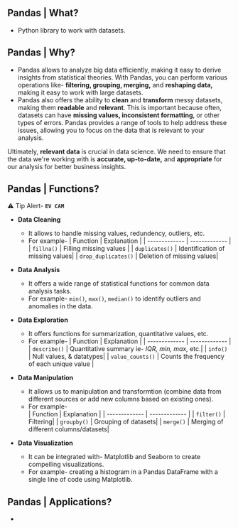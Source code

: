 ## Pandas | What?
  - Python library to work with datasets.

## Pandas | Why?
  - Pandas allows to analyze big data efficiently, making it easy to derive insights from statistical theories. With Pandas, you can perform various operations like- **filtering, grouping, merging,** and **reshaping data,** making it easy to work with large datasets.
  - Pandas also offers the ability to **clean** and **transform** messy datasets, making them **readable** and **relevant**. This is important because often, datasets can have **missing values, inconsistent formatting**, or other types of errors. Pandas provides a range of tools to help address these issues, allowing you to focus on the data that is relevant to your analysis.
  
  Ultimately, **relevant data** is crucial in data science. We need to ensure that the data we're working with is **accurate, up-to-date,** and **appropriate** for our analysis for better business insights.

## Pandas | Functions?
 :warning: Tip Alert- **`EV CAM`**
  - **Data Cleaning**
    - It allows to handle missing values, redundency, outliers, etc.
    - For example-
      | Function  | Explanation |
      | ------------- | ------------- |
      | `fillna()`  | Filling missing values |
      | `duplicates()`  | Identification of missing values|
      | `drop_duplicates()` | Deletion of missing values|

  - **Data Analysis**
    - It offers a wide range of statistical functions for common data analysis tasks.
    - For example- `min()`, `max()`, `median()` to identify outliers and anomalies in the data.

  - **Data Exploration**
    - It offers functions for summarization, quantitative values, etc.
    - For example- 
      | Function  | Explanation |
      | ------------- | ------------- |
      | `describe()`  | Quantitative summary ie- *IQR, min, max,* etc.|
      | `info()` | Null values, & datatypes|
      | `value_counts()` | Counts the frequency of each unique value | 

  - **Data Manipulation**
    - It allows us to manipulation and transformtion (combine data from different sources or add new columns based on existing ones).
    - For example-  
      | Function  | Explanation |
      | ------------- | ------------- |
      | `filter()`  | Filtering|
      | `groupby()`  | Grouping of datasets|
      | `merge()` | Merging of different columns/datasets| 
  
  - **Data Visualization**
    - It can be integrated with- Matplotlib and Seaborn to create compelling visualizations.
    - For example- creating a histogram in a Pandas DataFrame with a single line of code using Matplotlib.

## Pandas | Applications?
  - 
